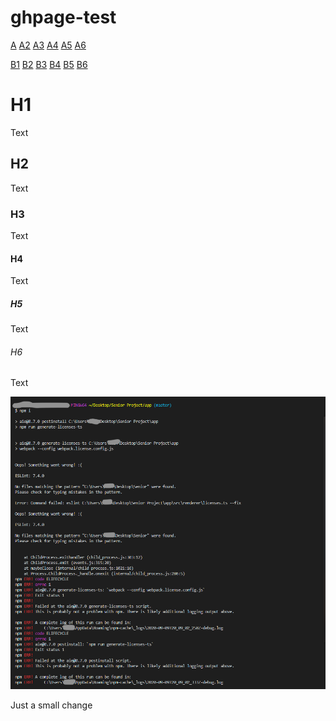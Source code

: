 # ghpage-test

[A](/a)
[A2](./a)
[A3](./a/index.html)
[A4](./a/index.md)
[A5](/a/index.html)
[A6](/a/index.md)

[B1](/b)
[B2](/b.md)
[B3](/b.html)
[B4](./b)
[B5](./b.md)
[B6](./b.html)

# H1
Text
## H2
Text
### H3
Text
#### H4
Text
##### H5
Text
###### H6
Text

![1.png](/assets/1.png)

Just a small change
